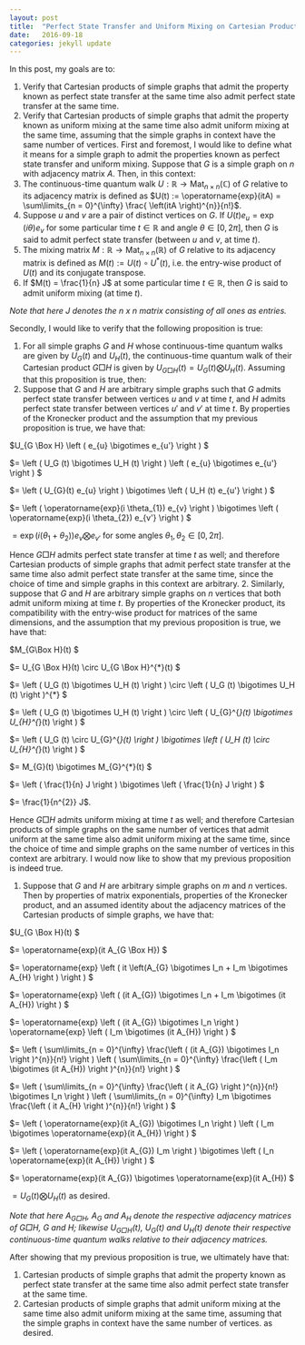 ```yaml
---
layout: post
title:  "Perfect State Transfer and Uniform Mixing on Cartesian Products"
date:   2016-09-18
categories: jekyll update
---
```


In this post, my goals are to:
1. Verify that Cartesian products of simple graphs that admit the property known as perfect state transfer at the same time also admit perfect state transfer at the same time.
2. Verify that Cartesian products of simple graphs that admit the property known as uniform mixing at the same time also admit uniform mixing at the same time, assuming that the simple graphs in context have the same number of vertices.
First and foremost, I would like to define what it means for a simple graph to admit the properties known as perfect state transfer and uniform mixing. Suppose that $G$ is a simple graph on $n$ with adjacency matrix $A$. Then, in this context:
1. The continuous-time quantum walk $U : \mathbb{R} \to \operatorname{Mat}_{n \times n}(\mathbb{C})$ of $G$ relative to its adjacency matrix is defined as $U(t) := \operatorname{exp}(itA) = \sum\limits_{n = 0}^{\infty} \frac{ \left(itA \right)^{n}}{n!}$.
2. Suppose $u$ and $v$ are a pair of distinct vertices on $G$. If $U(t) e_u = \operatorname{exp}(i\theta) e_v$ for some particular time $t \in \mathbb{R}$ and angle $\theta \in [0, 2 \pi]$, then $G$ is said to admit perfect state transfer (between $u$ and $v$, at time $t$).
3. The mixing matrix $M : \mathbb{R} \to \operatorname{Mat}_{n \times n}(\mathbb{R})$ of $G$ relative to its adjacency matrix is defined as $M(t) := U(t) \circ U^{*}(t)$, i.e. the entry-wise product of $U(t)$ and its conjugate transpose.
4. If $M(t) = \frac{1}{n} J$ at some particular time $t \in \mathbb{R}$, then $G$ is said to admit uniform mixing (at time $t$).

*Note that here $J$ denotes the *$n$* x *$n$* matrix consisting of all ones as entries.*

Secondly, I would like to verify that the following proposition is true:
1. For all simple graphs $G$ and $H$ whose continuous-time quantum walks are given by $U_G (t)$ and $U_H (t)$, the continuous-time quantum walk of their Cartesian product $G \Box H$ is given by $U_{G \Box H} (t) = U_G (t) \bigotimes U_H (t)$.
Assuming that this proposition is true, then:
1. Suppose that $G$ and $H$ are arbitrary simple graphs such that $G$ admits perfect state transfer between vertices $u$ and $v$ at time $t$, and $H$ admits perfect state transfer between vertices $u'$ and $v'$ at time $t$. By properties of the Kronecker product and the assumption that my previous proposition is true, we have that:


$U_{G \Box H} \left ( e_{u} \bigotimes e_{u'} \right )   $

$= \left ( U_G (t) \bigotimes U_H (t) \right ) \left ( e_{u} \bigotimes e_{u'} \right )   $

$= \left ( U_{G}(t) e_{u} \right ) \bigotimes  \left ( U_H (t)  e_{u'} \right )   $

$= \left ( \operatorname{exp}(i \theta_{1}) e_{v} \right ) \bigotimes \left ( \operatorname{exp}(i \theta_{2}) e_{v'} \right )   $

$= \operatorname{exp}(i( \theta_{1} + \theta_{2})) e_{v} \bigotimes e_{v'}$ for some angles $\theta_{1}, \theta_{2} \in [0, 2 \pi ]$.

Hence $G \Box H$ admits perfect state transfer at time $t$ as well; and therefore Cartesian products of simple graphs that admit perfect state transfer at the same time also admit perfect state transfer at the same time, since the choice of time and simple graphs in this context are arbitrary.
2. Similarly, suppose that $G$ and $H$ are arbitrary simple graphs on $n$ vertices that both admit uniform mixing at time $t$. By properties of the Kronecker product, its compatibility with the entry-wise product for matrices of the same dimensions, and the assumption that my previous proposition is true, we have that:

$M_{G\Box H}(t)       $

$= U_{G \Box H}(t) \circ U_{G \Box H}^{*}(t)   $

$= \left ( U_G (t) \bigotimes U_H (t) \right ) \circ \left ( U_G (t) \bigotimes U_H (t) \right )^{*}   $

$= \left ( U_G (t) \bigotimes U_H (t) \right ) \circ \left ( U_{G}^{*}(t) \bigotimes U_{H}^{*}(t) \right )   $

$= \left ( U_G (t) \circ U_{G}^{*}(t) \right ) \bigotimes \left ( U_H (t) \circ U_{H}^{*}(t) \right )   $

$= M_{G}(t) \bigotimes M_{G}^{*}(t)   $

$= \left ( \frac{1}{n} J \right ) \bigotimes \left ( \frac{1}{n} J \right )   $

$= \frac{1}{n^{2}} J$. 

Hence $G \Box H$ admits uniform mixing at time $t$ as well; and therefore Cartesian products of simple graphs on the same number of vertices that admit uniform at the same time also admit uniform mixing at the same time, since the choice of time and simple graphs on the same number of vertices in this context are arbitrary.
I would now like to show that my previous proposition is indeed true.
1. Suppose that $G$ and $H$ are arbitrary simple graphs on $m$ and $n$ vertices. Then by properties of matrix exponentials, properties of the Kronecker product, and an assumed identity about the adjacency matrices of the Cartesian products of simple graphs, we have that:

$U_{G \Box H}(t)      $

$= \operatorname{exp}(it A_{G \Box H})      $

$= \operatorname{exp} \left ( it \left(A_{G} \bigotimes I_n + I_m \bigotimes A_{H} \right ) \right )      $

$= \operatorname{exp} \left ( (it A_{G}) \bigotimes I_n + I_m \bigotimes (it A_{H}) \right )      $

$= \operatorname{exp} \left ( (it A_{G}) \bigotimes I_n \right ) \operatorname{exp} \left ( I_m \bigotimes (it A_{H}) \right )     $

$= \left ( \sum\limits_{n = 0}^{\infty} \frac{\left ( (it A_{G}) \bigotimes I_n \right )^{n}}{n!} \right ) \left ( \sum\limits_{n = 0}^{\infty} \frac{\left ( I_m \bigotimes (it A_{H}) \right )^{n}}{n!} \right )      $

$= \left ( \sum\limits_{n = 0}^{\infty} \frac{\left ( it A_{G} \right )^{n}}{n!} \bigotimes I_n \right ) \left ( \sum\limits_{n = 0}^{\infty} I_m \bigotimes \frac{\left ( it A_{H} \right )^{n}}{n!} \right )      $

$= \left ( \operatorname{exp}(it A_{G}) \bigotimes I_n \right ) \left ( I_m \bigotimes \operatorname{exp}(it A_{H}) \right )      $

$= \left ( \operatorname{exp}(it A_{G}) I_m \right ) \bigotimes  \left ( I_n \operatorname{exp}(it A_{H}) \right )      $

$= \operatorname{exp}(it A_{G}) \bigotimes \operatorname{exp}(it A_{H})      $

$= U_{G} (t) \bigotimes U_{H} (t)$ as desired.

*Note that here $A_{G \Box H}$, $A_G$ and $A_H$ denote the respective adjacency matrices of $G \Box H$, $G$ and $H$; likewise $U_{G \Box H}(t)$, $U_G (t)$ and $U_H (t)$ denote their respective continuous-time quantum walks relative to their adjacency matrices.*

After showing that my previous proposition is true, we ultimately have that:
1. Cartesian products of simple graphs that admit the property known as perfect state transfer at the same time also admit perfect state transfer at the same time.
2. Cartesian products of simple graphs that admit uniform mixing at the same time also admit uniform mixing at the same time, assuming that the simple graphs in context have the same number of vertices.
as desired.
